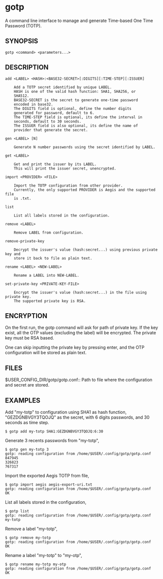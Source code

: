 # gotp

A command line interface to manage and generate Time-based One Time Password
(TOTP).

## SYNOPSIS

```
gotp <command> <parameters...>
```

## DESCRIPTION

```
add <LABEL> <HASH>:<BASE32-SECRET>[:DIGITS][:TIME-STEP][:ISSUER]

	Add a TOTP secret identified by unique LABEL.
	HASH is one of the valid hash function: SHA1, SHA256, or
	SHA512.
	BASE32-SECRET is the secret to generate one-time password
	encoded in base32.
	The DIGITS field is optional, define the number digits
	generated for password, default to 6.
	The TIME-STEP field is optional, its define the interval in
	seconds, default to 30 seconds.
	The ISSUER field is also optional, its define the name of
	provider that generate the secret.

gen <LABEL> [N]

	Generate N number passwords using the secret identified by LABEL.

get <LABEL>

    Get and print the issuer by its LABEL.
    This will print the issuer secret, unencrypted.

import <PROVIDER> <FILE>

	Import the TOTP configuration from other provider.
	Currently, the only supported PROVIDER is Aegis and the supported file
	is .txt.

list

	List all labels stored in the configuration.

remove <LABEL>

	Remove LABEL from configuration.

remove-private-key

    Decrypt the issuer's value (hash:secret...) using previous private key and
    store it back to file as plain text.

rename <LABEL> <NEW-LABEL>

	Rename a LABEL into NEW-LABEL.

set-private-key <PRIVATE-KEY-FILE>

    Encrypt the issuer's value (hash:secret...) in the file using private key.
    The supported private key is RSA.
```

##  ENCRYPTION

On the first run, the gotp command will ask for path of private key.
If the key exist, all the OTP values (excluding the label) will be encrypted.
The private key must be RSA based.

One can skip inputting the private key by pressing enter, and the OTP
configuration will be stored as plain text.

##  FILES

$USER_CONFIG_DIR/gotp/gotp.conf:: Path to file where the configuration and
secret are stored.

##  EXAMPLES

Add "my-totp" to configuration using SHA1 as hash function, "GEZDGNBVGY3TQOJQ"
as the secret, with 6 digits passwords, and 30 seconds as time step.

```
$ gotp add my-totp SHA1:GEZDGNBVGY3TQOJQ:6:30
```

Generate 3 recents passwords from "my-totp",

```
$ gotp gen my-totp 3
gotp: reading configuration from /home/$USER/.config/gotp/gotp.conf
847945
326823
767317
```

Import the exported Aegis TOTP from file,

```
$ gotp import aegis aegis-export-uri.txt
gotp: reading configuration from /home/$USER/.config/gotp/gotp.conf
OK
```

List all labels stored in the configuration,

```
$ gotp list
gotp: reading configuration from /home/$USER/.config/gotp/gotp.conf
my-totp
```

Remove a label "my-totp",

```
$ gotp remove my-totp
gotp: reading configuration from /home/$USER/.config/gotp/gotp.conf
OK
```

Rename a label "my-totp" to "my-otp",

```
$ gotp rename my-totp my-otp
gotp: reading configuration from /home/$USER/.config/gotp/gotp.conf
OK
```
